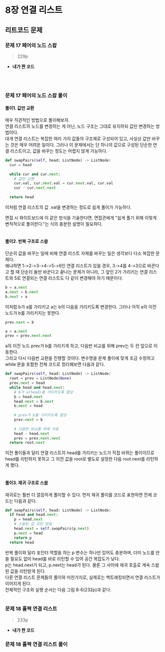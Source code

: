 # 8장 연결 리스트
## 리트코드 문제
### 문제 17 페어의 노드 스왑
> 229p

* **내가 짠 코드**<br>

<br><br>

### 문제 17 페어의 노드 스왑 풀이
#### 풀이1. 값만 교환
매우 직관적인 방법으로 풀이해보자. <br>
연결 리스트의 노드를 변경하는 게 아닌, 노드 구조는 그대로 유지하되 값만 변경하는 방법이다.<br>
대개 연결 리스트는 복잡한 여러 가지 값들의 구조체로 구성되어 있고, 사실상 값만 바꾸는 것은 매우 어려운 일이다. 그러나 이 문제에서는 단 하나의 값으로 구성된 단순한 연결 리스트이고, 값을 바꾸는 정도는 어렵지 않게 가능하다.
```python
def swapPairs(self, head: ListNode) -> ListNode:
  cur = head
  
  while cur and cur.next:
    # 값만 교환
    cur.val, cur.next.val = cur.next.val, cur.val
    cur - cur.next.next
    
  return head
```
이처럼 연결 리스트의 값 .val을 변경하는 정도로 쉽게 풀이가 가능하다.

면접 시 화이트보드에 이 같은 방식을 기술한다면, 면접관에게 "쉽게 풀기 위해 이렇게 변칙적으로 풀이한다."는 식의 충분한 설명이 필요하다.
<br><br>

#### 풀이2. 반복 구조로 스왑
단순히 값을 바꾸는 일에 비해 연결 리스트 자체를 바꾸는 일은 생각보다 다소 복잡한 문제다.<br>
왜냐하면 1->2->3->4->5->6인 연결 리스트가 있을 경우, 3->4를 4->3으로 바꾼다고 할 때 단순리 둘만 바꾼다고 끝나는 문제가 아니라, 그 앞인 2가 가리키는 연결 리스트와 5로 연결되는 연결 리스트도 다 같이 변경해야 하기 때문이다.
```python
b = a.next
a.next = b.next
b.next = a
```
이처럼 b가 a를 가리키고 a는 b의 다음을 가리키도록 변경한다. 그러나 아직 a의 이전 노드가 b를 가리키지는 못한다.
<br>

```python
prev.next = b

a = a.next
prev = prev.next.next
```
a의 이전 노드 prev가 b를 가리키게 하고, 다음번 비교를 위해 prev는 두 칸 앞으로 이동한다.<br>
그리고 다시 다음번 교환을 진행할 것이다. 변수명을 문제 풀이에 맞게 조금 수정하고 while 문을 포함한 전체 코드로 정리해보면 다음과 같다.
```python
def swapPairs(self, head: ListNode) -> ListNode:
  root = prev = ListNode(None)
  prev.next = head
  while head and head.next:
    # b가 a(head)를 가리키도록 할당
    b = head.next
    head.next = b.next
    b.next = head
    
    # prev가 b를 가리키도록 할당
    prev.next = b
    
    # 다음번 비교를 위해 이동
    head - head.next
    prev = prev.next.next
  return root.next
```
이전 풀이들과 달리 연결 리스트의 head를 가리키는 노드가 직접 바뀌는 풀이이므로 head를 리턴하지 못하고 그 이전 값을 root로 별도로 설정한 다음 root.next를 리턴하게 했다.
<br><br>

#### 풀이3. 재귀 구조로 스왑
재귀로는 훨씬 더 깔끔하게 풀이할 수 있다. 먼저 재귀 풀이를 코드로 표현하면 전체 코드는 다음과 같다.
```python
def swapPairs(self, head: ListNode) -> ListNode:
  if head and head.next:
    p = head.next
    # 스왑된 값 리턴 받음
    head.next = self.swapPairs(p.next)
    p.next = head
    return p
  return head
```
반복 풀이와 달리 포인터 역할을 하는 p 변수는 하나만 있어도 충분하며, 더미 노드를 만들 필요도 없이 head를 바로 리턴할 수 있어 공간 복잡도가 낮다.<br>
p는 head.next가 되고, p.next는 head가 된다. 물론 그 사이에 재귀 호출로 계속 스왑된 값을 리턴받게 된다.<br>
다른 연결 리스트 문제들의 풀이와 마찬가지로, 실제로는 백트래킹되면서 연결 리스트가 이어지게 된다.<br>
전체적인 구조와 실행 순서는 다음 그림 8-6(232p)과 같다.
<br><br>

### 문제 18 홀짝 연결 리스트
> 233p

* **내가 짠 코드**<br>

### 문제 18 홀짝 연결 리스트 풀이
















